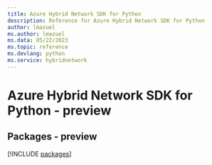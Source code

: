 ```yaml
---
title: Azure Hybrid Network SDK for Python
description: Reference for Azure Hybrid Network SDK for Python
author: lmazuel
ms.author: lmazuel
ms.data: 05/22/2023
ms.topic: reference
ms.devlang: python
ms.service: hybridnetwork
---
```

# Azure Hybrid Network SDK for Python - preview
## Packages - preview
[!INCLUDE [packages](hybrid-network-index.md)]